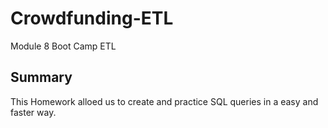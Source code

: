 # Crowdfunding-ETL
Module 8 Boot Camp ETL


## Summary

This Homework alloed us to create and practice SQL queries in a easy and faster way.
